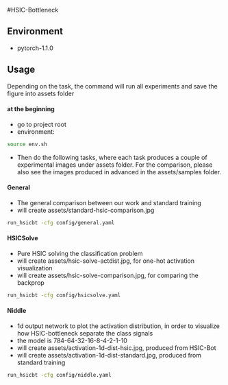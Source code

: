 #HSIC-Bottleneck


## Environment
- pytorch-1.1.0

## Usage
Depending on the task, the command will run all experiments and save the figure into assets folder

#### at the beginning
- go to project root
- environment:
```sh
source env.sh
```
- Then do the following tasks, where each task produces a couple of experimental images under assets folder. For the comparison, please also see the images produced in advanced in the assets/samples folder.

#### General
- The general comparison between our work and standard training
- will create assets/standard-hsic-comparison.jpg
```sh
run_hsicbt -cfg config/general.yaml
```

#### HSICSolve
- Pure HSIC solving the classification problem
- will create assets/hsic-solve-actdist.jpg, for one-hot activation visualization
- will create assets/hsic-solve-comparison.jpg, for comparing the backprop
```sh
run_hsicbt -cfg config/hsicsolve.yaml
```

#### Niddle
- 1d output network to plot the activation distribution, in order to visualize how HSIC-bottleneck separate the class signals
- the model is 784-64-32-16-8-4-2-1-10
- will create assets/activation-1d-dist-hsic.jpg, produced from HSIC-Bot
- will create assets/activation-1d-dist-standard.jpg, produced from standard training
```sh
run_hsicbt -cfg config/niddle.yaml
```
